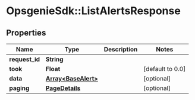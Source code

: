 # OpsgenieSdk::ListAlertsResponse

## Properties
Name | Type | Description | Notes
------------ | ------------- | ------------- | -------------
**request_id** | **String** |  | 
**took** | **Float** |  | [default to 0.0]
**data** | [**Array&lt;BaseAlert&gt;**](BaseAlert.md) |  | [optional] 
**paging** | [**PageDetails**](PageDetails.md) |  | [optional] 


